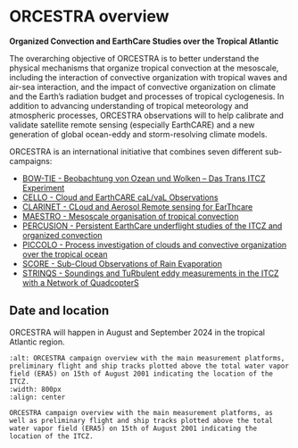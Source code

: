 # ORCESTRA overview

**Organized Convection and EarthCare Studies over the Tropical Atlantic**

The overarching objective of ORCESTRA is to better understand the physical mechanisms that organize tropical convection at the mesoscale, including the interaction of convective organization with tropical waves and air-sea interaction, and the impact of convective organization on climate and the Earth’s radiation budget and processes of tropical cyclogenesis. In addition to advancing understanding of tropical meteorology and atmospheric processes, ORCESTRA observations will to help calibrate and validate satellite remote sensing (especially EarthCARE) and a new generation of global ocean-eddy and storm-resolving climate models.

ORCESTRA is an international initiative that combines seven different sub-campaigns:
* [BOW-TIE - Beobachtung von Ozean und Wolken – Das Trans ITCZ Experiment](bowtie.md)
* [CELLO - Cloud and EarthCARE caL/vaL Observations](cello.md)
* [CLARINET - CLoud and Aerosol Remote sensing for EarThcare](clarinet.md)
* [MAESTRO - Mesoscale organisation of tropical convection](maestro.md)
* [PERCUSION - Persistent EarthCare underflight studies of the ITCZ and organized convection](percusion.md)
* [PICCOLO - Process investigation of clouds and convective organization over the tropical ocean](piccolo.md)
* [SCORE - Sub-Cloud Observations of Rain Evaporation](score.md)
* [STRINQS - Soundings and TuRbulent eddy measurements in the ITCZ with a Network of QuadcopterS](strinqs.md)

## Date and location
ORCESTRA will happen in August and September 2024 in the tropical Atlantic region.

```{figure} /figures/campaign_overview_scetch.jpeg
:alt: ORCESTRA campaign overview with the main measurement platforms, preliminary flight and ship tracks plotted above the total water vapor field (ERA5) on 15th of August 2001 indicating the location of the ITCZ.
:width: 800px
:align: center

ORCESTRA campaign overview with the main measurement platforms, as well as preliminary flight and ship tracks plotted above the total water vapor field (ERA5) on 15th of August 2001 indicating the location of the ITCZ.
```
